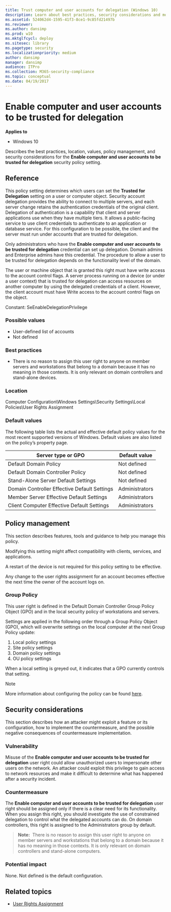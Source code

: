 ```yaml
---
title: Trust computer and user accounts for delegation (Windows 10)
description: Learn about best practices, security considerations and more for the security policy setting, Enable computer and user accounts to be trusted for delegation.
ms.assetid: 524062d4-1595-41f3-8ce1-9c85fd21497b
ms.reviewer: 
ms.author: dansimp
ms.prod: w10
ms.mktglfcycl: deploy
ms.sitesec: library
ms.pagetype: security
ms.localizationpriority: medium
author: dansimp
manager: dansimp
audience: ITPro
ms.collection: M365-security-compliance
ms.topic: conceptual
ms.date: 04/19/2017
---
```


# Enable computer and user accounts to be trusted for delegation

**Applies to**
-   Windows 10

Describes the best practices, location, values, policy management, and security considerations for the **Enable computer and user accounts to be trusted for delegation** security policy setting.

## Reference

This policy setting determines which users can set the **Trusted for Delegation** setting on a user or computer object.
Security account delegation provides the ability to connect to multiple servers, and each server change retains the authentication credentials of the original client. Delegation of authentication is a capability that client and server applications use when they have multiple tiers. It allows a public-facing service to use client credentials to authenticate to an application or database service. For this configuration to be possible, the client and the server must run under accounts that are trusted for delegation.

Only administrators who have the **Enable computer and user accounts to be trusted for delegation** credential can set up delegation. Domain admins and Enterprise admins have this credential. The procedure to allow a user to be trusted for delegation depends on the functionality level of the domain.

The user or machine object that is granted this right must have write access to the account control flags. A server process running on a device (or under a user context) that is trusted for delegation can access resources on another computer by using the delegated credentials of a client. However, the client account must have Write access to the account control flags on the object.

Constant: SeEnableDelegationPrivilege

### Possible values

-   User-defined list of accounts
-   Not defined

### Best practices

-   There is no reason to assign this user right to anyone on member servers and workstations that belong to a domain because it has no meaning in those contexts. It is only relevant on domain controllers and stand-alone devices.

### Location

Computer Configuration\\Windows Settings\\Security Settings\\Local Policies\\User Rights Assignment

### Default values

The following table lists the actual and effective default policy values for the most recent supported versions of Windows. Default values are also listed on the policy’s property page.

| Server type or GPO | Default value |
| - | - |
| Default Domain Policy | Not defined| 
| Default Domain Controller Policy | Not defined| 
| Stand-Alone Server Default Settings | Not defined| 
| Domain Controller Effective Default Settings | Administrators| 
| Member Server Effective Default Settings | Administrators| 
| Client Computer Effective Default Settings | Administrators| 
 
## Policy management

This section describes features, tools and guidance to help you manage this policy.

Modifying this setting might affect compatibility with clients, services, and applications.

A restart of the device is not required for this policy setting to be effective.

Any change to the user rights assignment for an account becomes effective the next time the owner of the account logs on.

### Group Policy

This user right is defined in the Default Domain Controller Group Policy Object (GPO) and in the local security policy of workstations and servers.

Settings are applied in the following order through a Group Policy Object (GPO), which will overwrite settings on the local computer at the next Group Policy update:

1.  Local policy settings
2.  Site policy settings
3.  Domain policy settings
4.  OU policy settings

When a local setting is greyed out, it indicates that a GPO currently controls that setting.

> [!NOTE]
> More information about configuring the policy can be found [here](https://docs.microsoft.com/windows/security/threat-protection/security-policy-settings/how-to-configure-security-policy-settings).

## Security considerations

This section describes how an attacker might exploit a feature or its configuration, how to implement the countermeasure, and the possible negative consequences of countermeasure implementation.

### Vulnerability

Misuse of the **Enable computer and user accounts to be trusted for delegation** user right could allow unauthorized users to impersonate other users on the network. An attacker could exploit this privilege to gain access to network resources and make it difficult to determine what has happened 
after a security incident.

### Countermeasure

The **Enable computer and user accounts to be trusted for delegation** user right should be assigned only if there is a clear need for its functionality. When you assign this right, you should investigate the use of constrained delegation to control what the delegated accounts can do. On domain controllers, this right is assigned to the Administrators group by default.

>**Note:**  There is no reason to assign this user right to anyone on member servers and workstations that belong to a domain because it has no meaning in those contexts. It is only relevant on domain controllers and stand-alone computers.
 
### Potential impact

None. Not defined is the default configuration.

## Related topics

- [User Rights Assignment](user-rights-assignment.md)
